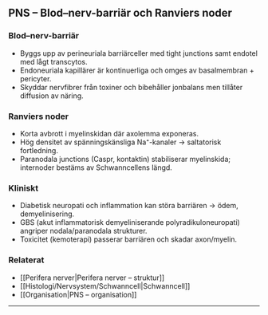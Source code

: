 ## PNS – Blod–nerv-barriär och Ranviers noder

### Blod–nerv-barriär
- Byggs upp av perineuriala barriärceller med tight junctions samt endotel med lågt transcytos.  
- Endoneuriala kapillärer är kontinuerliga och omges av basalmembran + pericyter.  
- Skyddar nervfibrer från toxiner och bibehåller jonbalans men tillåter diffusion av näring.

### Ranviers noder
- Korta avbrott i myelinskidan där axolemma exponeras.  
- Hög densitet av spänningskänsliga Na⁺-kanaler → saltatorisk fortledning.  
- Paranodala junctions (Caspr, kontaktin) stabiliserar myelinskida; internoder bestäms av Schwanncellens längd.

### Kliniskt
- Diabetisk neuropati och inflammation kan störa barriären → ödem, demyelinisering.  
- GBS (akut inflammatorisk demyeliniserande polyradikuloneuropati) angriper nodala/paranodala strukturer.  
- Toxicitet (kemoterapi) passerar barriären och skadar axon/myelin.

### Relaterat
- [[Perifera nerver|Perifera nerver – struktur]]  
- [[Histologi/Nervsystem/Schwanncell|Schwanncell]]  
- [[Organisation|PNS – organisation]]  

---
